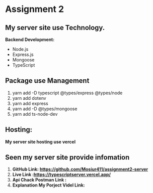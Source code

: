 #   Assignment 2 

##  My server site use Technology.
**Backend Development:**
  - Node.js
  - Express.js
  - Mongoose
  - TypeScript
## Package use Management 
1. yarn add -D typescript @types/express @types/node
2. yarn add dotenv
3. yarn add express
4. yarn add -D @types/mongoose
5. yarn add ts-node-dev

## Hosting: 
**My server site hosting use vercel**

## Seen my server site provide infomation
1. **GitHub Link: https://github.com/Mosiur411/assignment2-server**
2. **Live Link :https://typescriptserver.vercel.app/**
3. **Api Chack Postman Link :**
3. **Explanation My Porject Videl Link:**


